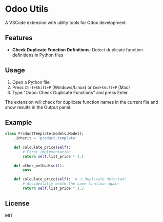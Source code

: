 # Odoo Utils

A VSCode extension with utility tools for Odoo development.

## Features

- **Check Duplicate Function Definitions**: Detect duplicate function definitions in Python files

## Usage

1. Open a Python file
2. Press `Ctrl+Shift+P` (Windows/Linux) or `Cmd+Shift+P` (Mac)
3. Type "Odoo: Check Duplicate Functions" and press Enter

The extension will check for duplicate function names in the current file and show results in the Output panel.

## Example

```python
class ProductTemplate(models.Model):
    _inherit = 'product.template'
    
    def calculate_price(self):
        # First implementation
        return self.list_price * 1.1
    
    def other_method(self):
        pass
        
    def calculate_price(self):  # ⚠️ Duplicate detected!
        # Accidentally wrote the same function again
        return self.list_price * 1.2
```

## License

MIT